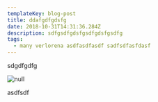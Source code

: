 ```yaml
---
templateKey: blog-post
title: ddafgdfgdsfg
date: 2018-10-31T14:31:36.284Z
description: sdfgsdfgdsfgsdfgdsfgsdfg
tags:
  - many verlorena asdfasdfasdf sadfsdfasfdasf
---
```

sdgdfgdfg

![null](/img/vlcsnap-2017-01-21-21h58m03s674.png)

asdfsdf
